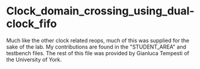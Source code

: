# Clock_domain_crossing_using_dual-clock_fifo
Much like the other clock related reops, much of this was supplied for the sake of the lab. My contributions are found in the "STUDENT_AREA" and testbench files.
The rest of this file was provided by Gianluca Tempesti of the University of York.
